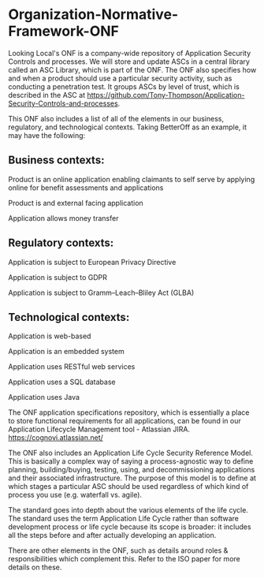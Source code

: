 # Organization-Normative-Framework-ONF

Looking Local's ONF is a company-wide repository of Application Security Controls and processes. We will store and update ASCs in a central library called an ASC Library, which is part of the ONF. The ONF also specifies how and when a product should use a particular security activity, such as conducting a penetration test. It groups ASCs by level of trust, which is described in the ASC at <https://github.com/Tony-Thompson/Application-Security-Controls-and-processes>.

This ONF also includes a list of all of the elements in our business, regulatory, and technological contexts. Taking BetterOff as an example, it may have the following:

## Business contexts:

Product is an online application enabling claimants to self serve by applying online for benefit assessments and applications

Product is and external facing application

Application allows money transfer

## Regulatory contexts:

Application is subject to European Privacy Directive

Application is subject to GDPR

Application is subject to Gramm–Leach–Bliley Act (GLBA)

## Technological contexts:

Application is web-based

Application is an embedded system

Application uses RESTful web services

Application uses a SQL database

Application uses Java


The ONF application specifications repository, which is essentially a place to store functional requirements for all applications, can be found in our Application Lifecycle Management tool -  Atlassian JIRA. <https://cognovi.atlassian.net/>

The ONF also includes an Application Life Cycle Security Reference Model. This is basically a complex way of saying a process-agnostic way to define planning, building/buying, testing, using, and decommissioning applications and their associated infrastructure. The purpose of this model is to define at which stages a particular ASC should be used regardless of which kind of process you use (e.g. waterfall vs. agile).

The standard goes into depth about the various elements of the life cycle. The standard uses the term Application Life Cycle rather than software development process or life cycle because its scope is broader: it includes all the steps before and after actually developing an application.

There are other elements in the ONF, such as details around roles & responsibilities which complement this. Refer to the ISO paper for more details on these.
